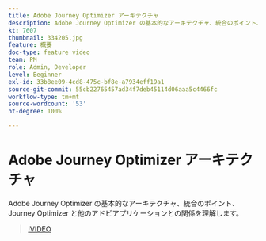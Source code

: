 ```yaml
---
title: Adobe Journey Optimizer アーキテクチャ
description: Adobe Journey Optimizer の基本的なアーキテクチャ、統合のポイント、Journey Optimizer と他のアドビアプリケーションとの関係を理解します。
kt: 7607
thumbnail: 334205.jpg
feature: 概要
doc-type: feature video
team: PM
role: Admin, Developer
level: Beginner
exl-id: 33b8ee09-4cd8-475c-bf8e-a7934eff19a1
source-git-commit: 55cb22765457ad34f7deb45114d06aaa5c4466fc
workflow-type: tm+mt
source-wordcount: '53'
ht-degree: 100%

---
```


# Adobe Journey Optimizer アーキテクチャ

Adobe Journey Optimizer の基本的なアーキテクチャ、統合のポイント、Journey Optimizer と他のアドビアプリケーションとの関係を理解します。

>[!VIDEO](https://video.tv.adobe.com/v/334205?quality=12)
